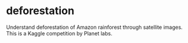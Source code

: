 # deforestation
Understand deforestation of Amazon rainforest through satellite images. This is a Kaggle competition by Planet labs.
